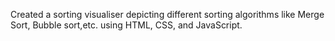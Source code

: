 Created a sorting visualiser depicting different sorting algorithms like Merge Sort, Bubble sort,etc. using HTML, CSS, and JavaScript.
